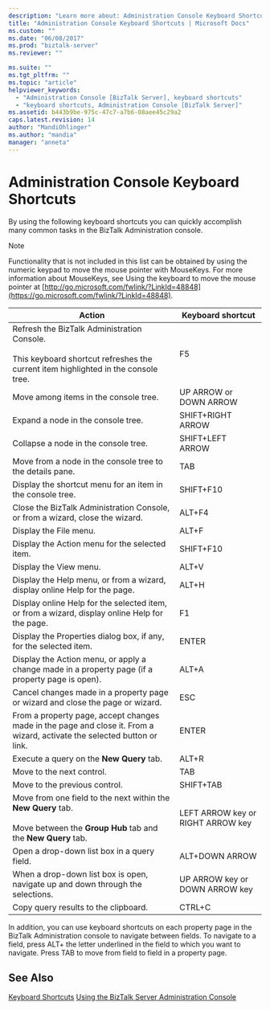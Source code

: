```yaml
---
description: "Learn more about: Administration Console Keyboard Shortcuts"
title: "Administration Console Keyboard Shortcuts | Microsoft Docs"
ms.custom: ""
ms.date: "06/08/2017"
ms.prod: "biztalk-server"
ms.reviewer: ""

ms.suite: ""
ms.tgt_pltfrm: ""
ms.topic: "article"
helpviewer_keywords:
  - "Administration Console [BizTalk Server], keyboard shortcuts"
  - "keyboard shortcuts, Administration Console [BizTalk Server]"
ms.assetid: b443b9be-975c-47c7-a7b6-08aee45c29a2
caps.latest.revision: 14
author: "MandiOhlinger"
ms.author: "mandia"
manager: "anneta"
---
```

# Administration Console Keyboard Shortcuts
By using the following keyboard shortcuts you can quickly accomplish many common tasks in the BizTalk Administration console.

> [!NOTE]
>  Functionality that is not included in this list can be obtained by using the numeric keypad to move the mouse pointer with MouseKeys. For more information about MouseKeys, see Using the keyboard to move the mouse pointer at [http://go.microsoft.com/fwlink/?LinkId=48848](https://go.microsoft.com/fwlink/?LinkId=48848).

|Action|Keyboard shortcut|
|------------|-----------------------|
|Refresh the BizTalk Administration Console.<br /><br /> This keyboard shortcut refreshes the current item highlighted in the console tree.|F5|
|Move among items in the console tree.|UP ARROW or DOWN ARROW|
|Expand a node in the console tree.|SHIFT+RIGHT ARROW|
|Collapse a node in the console tree.|SHIFT+LEFT ARROW|
|Move from a node in the console tree to the details pane.|TAB|
|Display the shortcut menu for an item in the console tree.|SHIFT+F10|
|Close the BizTalk Administration Console, or from a wizard, close the wizard.|ALT+F4|
|Display the File menu.|ALT+F|
|Display the Action menu for the selected item.|SHIFT+F10|
|Display the View menu.|ALT+V|
|Display the Help menu, or from a wizard, display online Help for the page.|ALT+H|
|Display online Help for the selected item, or from a wizard, display online Help for the page.|F1|
|Display the Properties dialog box, if any, for the selected item.|ENTER|
|Display the Action menu, or apply a change made in a property page (if a property page is open).|ALT+A|
|Cancel changes made in a property page or wizard and close the page or wizard.|ESC|
|From a property page, accept changes made in the page and close it. From a wizard, activate the selected button or link.|ENTER|
|Execute a query on the **New Query** tab.|ALT+R|
|Move to the next control.|TAB|
|Move to the previous control.|SHIFT+TAB|
|Move from one field to the next within the **New Query** tab.<br /><br /> Move between the **Group Hub** tab and the **New Query** tab.|LEFT ARROW key or RIGHT ARROW key|
|Open a drop-down list box in a query field.|ALT+DOWN ARROW|
|When a drop-down list box is open, navigate up and down through the selections.|UP ARROW key or DOWN ARROW key|
|Copy query results to the clipboard.|CTRL+C|

 In addition, you can use keyboard shortcuts on each property page in the BizTalk Administration console to navigate between fields. To navigate to a field, press ALT+ the letter underlined in the field to which you want to navigate. Press TAB to move from field to field in a property page.

## See Also
 [Keyboard Shortcuts](../core/keyboard-shortcuts.md)
 [Using the BizTalk Server Administration Console](../core/using-the-biztalk-server-administration-console.md)
